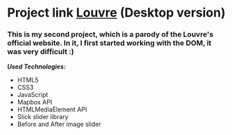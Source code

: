 # Project link [Louvre](https://lissaghu-louvre.netlify.app/) (Desktop version)

### This is my second project, which is a parody of the Louvre's official website. In it, I first started working with the DOM, it was very difficult :) 

***Used Technologies:***
- HTML5
- CSS3
- JavaScript
- Mapbox API
- HTMLMediaElement API
- Slick slider library
- Before and After image slider
